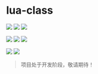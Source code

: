 # lua-class
[![](https://img.shields.io/github/license/limao996/lua-class.svg)]()
[![](https://img.shields.io/github/v/tag/limao996/lua-class?color=0969DA&label=发行版&logo=github)](https://github.com/limao996/lua-class/releases)
[![](https://img.shields.io/github/v/tag/limao996/lua-class?color=C71D23&label=发行版&logo=gitee)](https://gitee.com/limao996/lua-class/releases)

[![](https://img.shields.io/badge/Github-仓库-0969DA?logo=github)](https://github.com/limao996/lua-class)
[![](https://img.shields.io/badge/Gitee-仓库-C71D23?logo=gitee)](https://gitee.com/limao996/lua-class)
[![](https://img.shields.io/badge/QQ-762259384-0099FF?logo=tencentqq)](https://qm.qq.com/cgi-bin/qm/qr?k=cXJY7qL3Vm3OKtk8_PjJdgnHqoS_sfGL&noverify=0&personal_qrcode_source=3)

[![](https://img.shields.io/badge/QQ群-884183161-0099FF?logo=tencentqq)](https://qm.qq.com/q/3aHOYecyNO)
[![](https://img.shields.io/badge/Telegram-limao__lua-0099FF?logo=telegram)](https://t.me/limao_lua)
> 项目处于开发阶段，敬请期待！